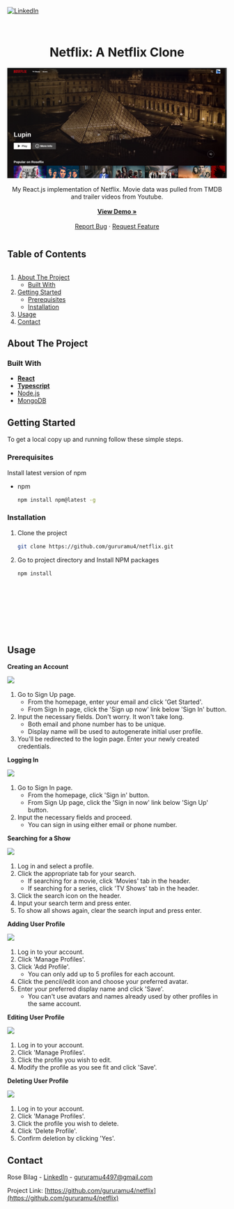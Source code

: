 [![LinkedIn][linkedin-shield]][linkedin-url]


<br />
<p align="center">
  <h1 align="center">Netflix: A Netflix Clone</h1>
  <img src="./public/images/readme/Main.png" alt="Netflix Screenshot">
  <p align="center">
    My React.js implementation of Netflix. Movie data was pulled from TMDB and trailer videos from Youtube.
    <br /><br />
    <a href="https://netliflix.netlify.app"><strong>View Demo »</strong></a>
    <br /><br />
    <a href="https://github.com/gururamu4/Netflix/issues">Report Bug</a>
    ·
    <a href="https://github.com/gururamu4/Netflix/issues">Request Feature</a>
  </p>
</p>








<h2 style="display: inline-block">Table of Contents</h2>
<ol>
  <li>
    <a href="#about-the-project">About The Project</a>
    <ul>
      <li><a href="#built-with">Built With</a></li>
    </ul>
  </li>
  <li>
    <a href="#getting-started">Getting Started</a>
    <ul>
      <li><a href="#prerequisites">Prerequisites</a></li>
      <li><a href="#installation">Installation</a></li>
    </ul>
  </li>
  <li><a href="#usage">Usage</a></li>
  <li><a href="#contact">Contact</a></li>
</ol>








## About The Project

### Built With
* **[React](https://reactjs.org/)**
* **[Typescript](https://www.typescriptlang.org/)**
* [Node.js](https://nodejs.org/en/)
* [MongoDB](https://www.mongodb.com/)








## Getting Started
To get a local copy up and running follow these simple steps.


### Prerequisites
Install latest version of npm
* npm
  ```sh
  npm install npm@latest -g
  ```

### Installation
1. Clone the project
   ```sh
   git clone https://github.com/gururamu4/netflix.git
   ```
2. Go to project directory and Install NPM packages
   ```sh
   npm install
   ```
   ```








## Usage
**Creating an Account**

![](./public/images/readme/Sign_Up.png)
1. Go to Sign Up page.
    - From the homepage, enter your email and click 'Get Started'.
    - From Sign In page, click the 'Sign up now' link below 'Sign In' button.
2. Input the necessary fields. Don't worry. It won't take long.
    - Both email and phone number has to be unique.
    - Display name will be used to autogenerate initial user profile.
3. You'll be redirected to the login page. Enter your newly created credentials.




**Logging In**

![](./public/images/readme/Sign_In.png)
1. Go to Sign In page.
    - From the homepage, click 'Sign in' button.
    - From Sign Up page, click the 'Sign in now' link below 'Sign Up' button.
2. Input the necessary fields and proceed.
    - You can sign in using either email or phone number.




**Searching for a Show**

![](./public/images/readme/Search.png)
1. Log in and select a profile.
2. Click the appropriate tab for your search.
    - If searching for a movie, click 'Movies' tab in the header.
    - If searching for a series, click 'TV Shows' tab in the header.
3. Click the search icon on the header.
4. Input your search term and press enter.
5. To show all shows again, clear the search input and press enter.




**Adding User Profile**

![](./public/images/readme/Add_Profile.png)
1. Log in to your account.
2. Click 'Manage Profiles'.
3. Click 'Add Profile'.
    - You can only add up to 5 profiles for each account.
4. Click the pencil/edit icon and choose your preferred avatar.
5. Enter your preferred display name and click 'Save'.
    - You can't use avatars and names already used by other profiles in the same account.




**Editing User Profile**

![](./public/images/readme/Edit_Profile.png)
1. Log in to your account.
2. Click 'Manage Profiles'.
3. Click the profile you wish to edit.
4. Modify the profile as you see fit and click 'Save'.




**Deleting User Profile**

![](./public/images/readme/Delete_Profile.png)
1. Log in to your account.
2. Click 'Manage Profiles'.
3. Click the profile you wish to delete.
4. Click 'Delete Profile'.
5. Confirm deletion by clicking 'Yes'.









## Contact
Rose Bilag - [LinkedIn](https://www.linkedin.com/in/guru-ramu) - gururamu4497@gmail.com

Project Link: [https://github.com/gururamu4/netflix](https://github.com/gururamu4/netflix)


[netlify-shield]: https://img.shields.io/netlify/e828caa4-db91-4c8f-b1af-1333523dba5f?style=for-the-badge
[linkedin-shield]: https://img.shields.io/badge/-LinkedIn-black.svg?style=for-the-badge&logo=linkedin&colorB=555
[linkedin-url]: https://www.linkedin.com/in/rosejoybilag

